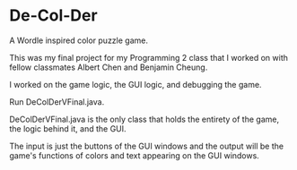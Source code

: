 # De-Col-Der
A Wordle inspired color puzzle game.

This was my final project for my Programming 2 class that I worked on with fellow classmates Albert Chen and Benjamin Cheung.

I worked on the game logic, the GUI logic, and debugging the game.

Run DeColDerVFinal.java.

DeColDerVFinal.java is the only class that holds the entirety of the game, the logic behind it, and the GUI.

The input is just the buttons of the GUI windows and the output will be the game's functions of colors and text appearing on the GUI windows.
